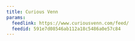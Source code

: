 ```yaml
---
title: Curious Venn
params:
  feedlink: https://www.curiousvenn.com/feed/
  feedid: 591e7d08546ab112a18c5486a0e57c84
---
```

